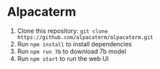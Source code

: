 # Alpacaterm

1. Clone this repository: `git clone https://github.com/alpacaterm/alpacaterm.git`
2. Run `npm install` to install dependencies
2. Run `npm run 7b` to download 7b model
3. Run `npm start` to run the web UI

